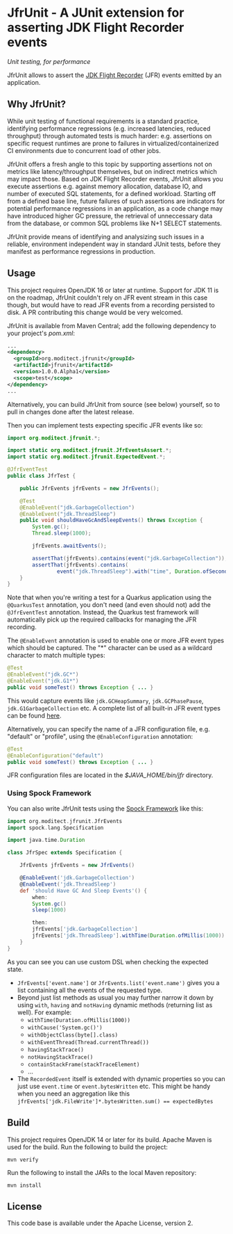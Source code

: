 # JfrUnit - A JUnit extension for asserting JDK Flight Recorder events

_Unit testing, for performance_

JfrUnit allows to assert the [JDK Flight Recorder](https://openjdk.java.net/jeps/328) (JFR) events emitted by an application.

## Why JfrUnit?

While unit testing of functional requirements is a standard practice, identifying performance regressions (e.g. increased latencies, reduced throughput) through automated tests is much harder: e.g. assertions on specific request runtimes are prone to failures in virtualized/containerized CI environments due to concurrent load of other jobs.

JfrUnit offers a fresh angle to this topic by supporting assertions not on metrics like latency/throughput themselves, but on indirect metrics which may impact those.
Based on JDK Flight Recorder events, JfrUnit allows you execute assertions e.g. against memory allocation, database IO, and number of executed SQL statements, for a defined workload.
Starting off from a defined base line, future failures of such assertions are indicators for potential performance regressions in an application, as a code change may have introduced higher GC pressure, the retrieval of unneccessary data from the database, or common SQL problems like N+1 SELECT statements.

JfrUnit provide means of identifying and analysizing such issues in a reliable, environment independent way in standard JUnit tests,
before they manifest as performance regressions in production.

## Usage

This project requires OpenJDK 16 or later at runtime.
Support for JDK 11 is on the roadmap, JfrUnit couldn't rely on JFR event stream in this case though, but would have to read JFR events from a recording persisted to disk.
A PR contributing this change would be very welcomed.

JfrUnit is available from Maven Central;
add the following dependency to your project's _pom.xml_:

```xml
...
<dependency>
  <groupId>org.moditect.jfrunit</groupId>
  <artifactId>jfrunit</artifactId>
  <version>1.0.0.Alpha1</version>
  <scope>test</scope>
</dependency>
...
```

Alternatively, you can build JfrUnit from source (see below) yourself, so to pull in changes done after the latest release.

Then you can implement tests expecting specific JFR events like so:

```java
import org.moditect.jfrunit.*;

import static org.moditect.jfrunit.JfrEventsAssert.*;
import static org.moditect.jfrunit.ExpectedEvent.*;

@JfrEventTest
public class JfrTest {

    public JfrEvents jfrEvents = new JfrEvents();

    @Test
    @EnableEvent("jdk.GarbageCollection")
    @EnableEvent("jdk.ThreadSleep")
    public void shouldHaveGcAndSleepEvents() throws Exception {
        System.gc();
        Thread.sleep(1000);

        jfrEvents.awaitEvents();

        assertThat(jfrEvents).contains(event("jdk.GarbageCollection"));
        assertThat(jfrEvents).contains(
                event("jdk.ThreadSleep").with("time", Duration.ofSeconds(1)));
    }
}
```

Note that when you're writing a test for a Quarkus application using the `@QuarkusTest` annotation, you don't need (and even should not) add the `@JfrEventTest` annotation.
Instead, the Quarkus test framework will automatically pick up the required callbacks for managing the JFR recording.

The `@EnableEvent` annotation is used to enable one or more JFR event types which should be captured.
The "*" character can be used as a wildcard character to match multiple types:

```java
@Test
@EnableEvent("jdk.GC*")
@EnableEvent("jdk.G1*")
public void someTest() throws Exception { ... }
```

This would capture events like `jdk.GCHeapSummary`, `jdk.GCPhasePause`, `jdk.G1GarbageCollection` etc.
A complete list of all built-in JFR event types can be found [here](https://bestsolution-at.github.io/jfr-doc/).

Alternatively, you can specify the name of a JFR configuration file, e.g. "default" or "profile", using the `@EnableConfiguration` annotation:

```java
@Test
@EnableConfiguration("default")
public void someTest() throws Exception { ... }
```

JFR configuration files are located in the _$JAVA_HOME/bin/jfr_ directory.

### Using Spock Framework

You can also write JfrUnit tests using the [Spock Framework](https://spockframework.org/) like this:

```groovy
import org.moditect.jfrunit.JfrEvents
import spock.lang.Specification

import java.time.Duration

class JfrSpec extends Specification {

    JfrEvents jfrEvents = new JfrEvents()

    @EnableEvent('jdk.GarbageCollection')
    @EnableEvent('jdk.ThreadSleep')
    def 'should Have GC And Sleep Events'() {
        when:
        System.gc()
        sleep(1000)

        then:
        jfrEvents['jdk.GarbageCollection']
        jfrEvents['jdk.ThreadSleep'].withTime(Duration.ofMillis(1000))
    }
}
```

As you can see you can use custom DSL when checking the expected state.
 * `JfrEvents['event.name']` or `JfrEvents.list('event.name')` gives you a list containing all the events of the requested type.
 * Beyond just list methods as usual you may further narrow it down by using `with`, `having` and `notHaving` dynamic methods
   (returning list as well). For example:
     * `withTime(Duration.ofMillis(1000))`
     * `withCause('System.gc()')`
     * `withObjectClass(byte[].class)`
     * `withEventThread(Thread.currentThread())`
     * `havingStackTrace()`
     * `notHavingStackTrace()`
     * `containStackFrame(stackTraceElement)`
     * ...
 * The `RecordedEvent` itself is extended with dynamic properties so you can just use `event.time` or `event.bytesWritten` etc.
   This might be handy when you need an aggregation like this `jfrEvents['jdk.FileWrite']*.bytesWritten.sum() == expectedBytes`

## Build

This project requires OpenJDK 14 or later for its build.
Apache Maven is used for the build.
Run the following to build the project:

```shell
mvn verify
```

Run the following to install the JARs to the local Maven repository:

```shell
mvn install
```

## License

This code base is available under the Apache License, version 2.
